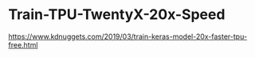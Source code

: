# Train-TPU-TwentyX-20x-Speed
https://www.kdnuggets.com/2019/03/train-keras-model-20x-faster-tpu-free.html
